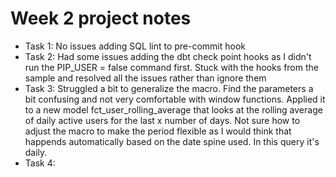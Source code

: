 # Week 2 project notes

- Task 1: No issues adding SQL lint to pre-commit hook
- Task 2: Had some issues adding the dbt check point hooks as I didn't run the PIP_USER = false command first. Stuck with the hooks from the sample and resolved all the issues rather than ignore them
- Task 3: Struggled a bit to generalize the macro. Find the parameters a bit confusing and not very comfortable with window functions. Applied it to a new model fct_user_rolling_average that looks at the rolling average of daily active users for the last x number of days. Not sure how to adjust the macro to make the period flexible as I would think that happends automatically based on the date spine used. In this query it's daily.
- Task 4:
